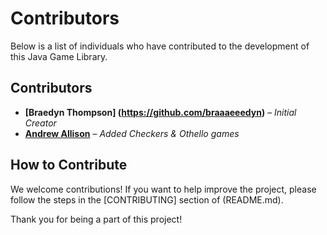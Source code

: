 # Contributors

Below is a list of individuals who have contributed to the development of this Java Game Library.

## Contributors

- **[Braedyn Thompson] (https://github.com/braaaeeedyn)** – *Initial Creator*
- **[Andrew Allison](https://github.com/AndrewCSAllison)** – *Added Checkers & Othello games*

## How to Contribute

We welcome contributions! If you want to help improve the project, please follow the steps in the [CONTRIBUTING] section of (README.md).

Thank you for being a part of this project!
